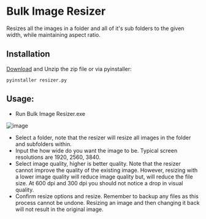 # Bulk Image Resizer
Resizes all the images in a folder and all of it's sub folders to the given width, while maintaining aspect ratio.
## Installation
[Download](https://github.com/Brianto2/bulk-image-resizer/releases/tag/v1.0.1) and
Unzip the zip file
or via pyinstaller:
```
pyinstaller resizer.py
```

## Usage:
* Run Bulk Image Resizer.exe

![image](https://user-images.githubusercontent.com/91679392/152708993-ff9c8987-6289-4431-b3a9-081a7eea3d28.png)
* Select a folder, note that the resizer will resize all images in the folder and subfolders within.
* Input the how wide do you want the image to be. Typical screen resolutions are 1920, 2560, 3840.
* Select image quality, higher is better quality. Note that the resizer cannot improve the quality of the existing image. However, resizing with a lower image quality will reduce image quality but, will reduce the file size. At 600 dpi and 300 dpi you should not notice a drop in visual quality.
* Confirm resize options and resize. Remember to backup any files as this process cannot be undone. Resizing an image and then changing it back will not result in the original image.
